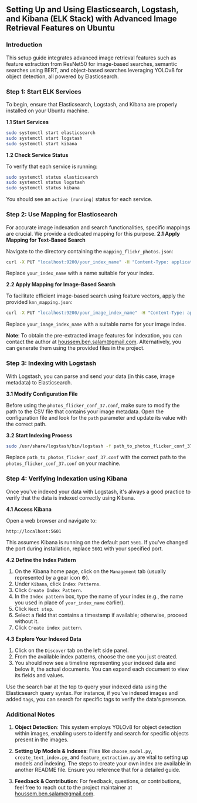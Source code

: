 
## Setting Up and Using Elasticsearch, Logstash, and Kibana (ELK Stack) with Advanced Image Retrieval Features on Ubuntu

### Introduction
This setup guide integrates advanced image retrieval features such as feature extraction from ResNet50 for image-based searches, semantic searches using BERT, and object-based searches leveraging YOLOv8 for object detection, all powered by Elasticsearch.
### Step 1: Start ELK Services

To begin, ensure that Elasticsearch, Logstash, and Kibana are properly installed on your Ubuntu machine.

**1.1 Start Services**

```bash
sudo systemctl start elasticsearch
sudo systemctl start logstash
sudo systemctl start kibana
```

**1.2 Check Service Status**

To verify that each service is running:

```bash
sudo systemctl status elasticsearch
sudo systemctl status logstash
sudo systemctl status kibana
```

You should see an `active (running)` status for each service.

### Step 2: Use Mapping for Elasticsearch

For accurate image indexation and search functionalities, specific mappings are crucial. We provide a dedicated mapping for this purpose.
**2.1 Apply Mapping for Text-Based Search**

Navigate to the directory containing the `mapping_flickr_photos.json`:

```bash
curl -X PUT "localhost:9200/your_index_name" -H "Content-Type: application/json" -d @mapping_flickr_photos.json
```

Replace `your_index_name` with a name suitable for your index.

**2.2 Apply Mapping for Image-Based Search**

To facilitate efficient image-based search using feature vectors, apply the provided `knn_mapping.json`:

```bash
curl -X PUT "localhost:9200/your_image_index_name" -H "Content-Type: application/json" -d @knn_mapping.json
```

Replace `your_image_index_name` with a suitable name for your image index.

**Note**: To obtain the pre-extracted image features for indexation, you can contact the author at houssem.ben.salam@gmail.com. Alternatively, you can generate them using the provided files in the project.

### Step 3: Indexing with Logstash

With Logstash, you can parse and send your data (in this case, image metadata) to Elasticsearch.

**3.1 Modify Configuration File**

Before using the `photos_flicker_conf_37.conf`, make sure to modify the path to the CSV file that contains your image metadata. Open the configuration file and look for the `path` parameter and update its value with the correct path.

**3.2 Start Indexing Process**

```bash
sudo /usr/share/logstash/bin/logstash -f path_to_photos_flicker_conf_37.conf
```

Replace `path_to_photos_flicker_conf_37.conf` with the correct path to the `photos_flicker_conf_37.conf` on your machine.

### Step 4: Verifying Indexation using Kibana

Once you've indexed your data with Logstash, it's always a good practice to verify that the data is indexed correctly using Kibana.

**4.1 Access Kibana**

Open a web browser and navigate to:

```
http://localhost:5601
```

This assumes Kibana is running on the default port `5601`. If you've changed the port during installation, replace `5601` with your specified port.

**4.2 Define the Index Pattern**

1. On the Kibana home page, click on the `Management` tab (usually represented by a gear icon ⚙️).
2. Under `Kibana`, click `Index Patterns`.
3. Click `Create Index Pattern`.
4. In the `Index pattern` box, type the name of your index (e.g., the name you used in place of `your_index_name` earlier).
5. Click `Next step`.
6. Select a field that contains a timestamp if available; otherwise, proceed without it.
7. Click `Create index pattern`.

**4.3 Explore Your Indexed Data**

1. Click on the `Discover` tab on the left side panel.
2. From the available index patterns, choose the one you just created.
3. You should now see a timeline representing your indexed data and below it, the actual documents. You can expand each document to view its fields and values.

Use the search bar at the top to query your indexed data using the Elasticsearch query syntax. For instance, if you've indexed images and added `tags`, you can search for specific tags to verify the data's presence.

### Additional Notes

1. **Object Detection**: This system employs YOLOv8 for object detection within images, enabling users to identify and search for specific objects present in the images.

2. **Setting Up Models & Indexes**: Files like `choose_model.py`, `create_text_index.py`, and `feature_extraction.py` are vital to setting up models and indexing. The steps to create your own index are available in another README file. Ensure you reference that for a detailed guide.

3. **Feedback & Contribution**: For feedback, questions, or contributions, feel free to reach out to the project maintainer at houssem.ben.salam@gmail.com.
